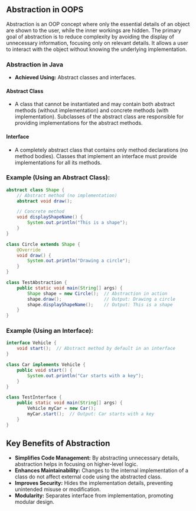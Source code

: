## Abstraction in OOPS

Abstraction is an OOP concept where only the essential details of an object are shown to the user, while the inner workings are hidden. The primary goal of abstraction is to reduce complexity by avoiding the display of unnecessary information, focusing only on relevant details. It allows a user to interact with the object without knowing the underlying implementation.

### Abstraction in Java

- **Achieved Using:** Abstract classes and interfaces.

#### Abstract Class

- A class that cannot be instantiated and may contain both abstract methods (without implementation) and concrete methods (with implementation). Subclasses of the abstract class are responsible for providing implementations for the abstract methods.

#### Interface

- A completely abstract class that contains only method declarations (no method bodies). Classes that implement an interface must provide implementations for all its methods.

### Example (Using an Abstract Class):

```java
abstract class Shape {
    // Abstract method (no implementation)
    abstract void draw();

    // Concrete method
    void displayShapeName() {
        System.out.println("This is a shape");
    }
}

class Circle extends Shape {
    @Override
    void draw() {
        System.out.println("Drawing a circle");
    }
}

class TestAbstraction {
    public static void main(String[] args) {
        Shape shape = new Circle();  // Abstraction in action
        shape.draw();                // Output: Drawing a circle
        shape.displayShapeName();    // Output: This is a shape
    }
}
```
### Example (Using an Interface):

```java
interface Vehicle {
    void start();  // Abstract method by default in an interface
}

class Car implements Vehicle {
    public void start() {
        System.out.println("Car starts with a key");
    }
}

class TestInterface {
    public static void main(String[] args) {
        Vehicle myCar = new Car();
        myCar.start();  // Output: Car starts with a key
    }
}
```
## Key Benefits of Abstraction

- **Simplifies Code Management:** By abstracting unnecessary details, abstraction helps in focusing on higher-level logic.
- **Enhances Maintainability:** Changes to the internal implementation of a class do not affect external code using the abstracted class.
- **Improves Security:** Hides the implementation details, preventing unintended misuse or modification.
- **Modularity:** Separates interface from implementation, promoting modular design.
